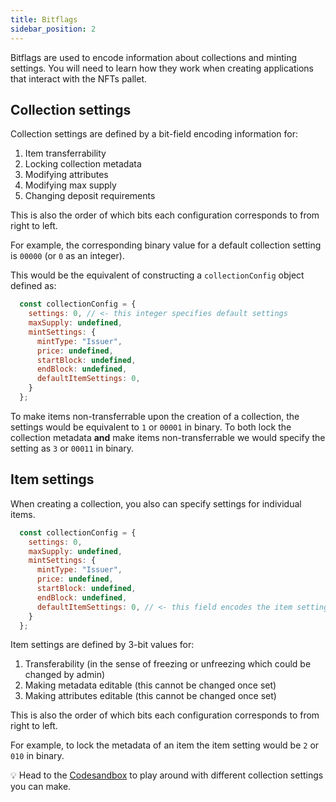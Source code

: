 ```yaml
---
title: Bitflags
sidebar_position: 2
---
```


Bitflags are used to encode information about collections and minting settings.
You will need to learn how they work when creating applications that interact with the NFTs pallet.

## Collection settings

Collection settings are defined by a bit-field encoding information for:

1. Item transferrability 
2. Locking collection metadata
3. Modifying attributes
4. Modifying max supply
5. Changing deposit requirements

This is also the order of which bits each configuration corresponds to from right to left.

For example, the corresponding binary value for a default collection setting is `00000` (or `0` as an integer). 

This would be the equivalent of constructing a `collectionConfig` object defined as:

```js
  const collectionConfig = {
    settings: 0, // <- this integer specifies default settings
    maxSupply: undefined,
    mintSettings: {
      mintType: "Issuer",
      price: undefined,
      startBlock: undefined,
      endBlock: undefined,
      defaultItemSettings: 0, 
    }
  };      
```

To make items non-transferrable upon the creation of a collection, the settings would be equivalent to `1` or `00001` in binary. To both lock the collection metadata **and** make items non-transferrable we would specify the setting as `3` or `00011` in binary.

## Item settings

When creating a collection, you also can specify settings for individual items.


```js
  const collectionConfig = {
    settings: 0, 
    maxSupply: undefined,
    mintSettings: {
      mintType: "Issuer",
      price: undefined,
      startBlock: undefined,
      endBlock: undefined,
      defaultItemSettings: 0, // <- this field encodes the item settings
    }
  };      
```

Item settings are defined by 3-bit values for:

1. Transferability (in the sense of freezing or unfreezing which could be changed by admin)
2. Making metadata editable (this cannot be changed once set)
3. Making attributes editable (this cannot be changed once set)

This is also the order of which bits each configuration corresponds to from right to left.

For example, to lock the metadata of an item the item setting would be `2` or `010` in binary.

💡 Head to the [Codesandbox](./codesandbox.mdx) to play around with different collection settings you can make.